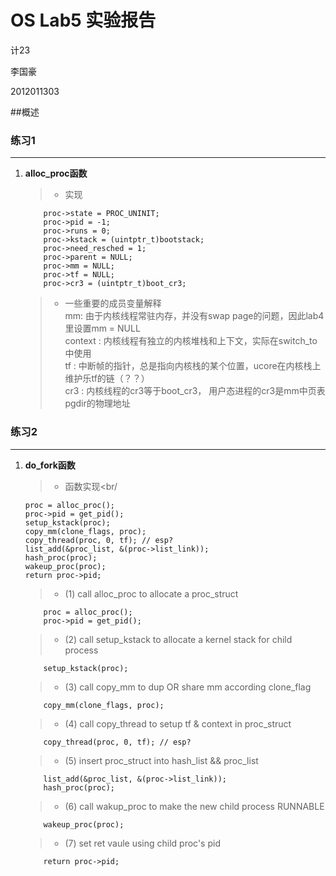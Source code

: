 # OS Lab5 实验报告

计23

李国豪

2012011303

##概述

### 练习1
---
1.	<b>alloc_proc函数</b>
	> * 实现<br/>
	```
        proc->state = PROC_UNINIT;
        proc->pid = -1;
        proc->runs = 0;
        proc->kstack = (uintptr_t)bootstack;
        proc->need_resched = 1;
        proc->parent = NULL;
        proc->mm = NULL;
        proc->tf = NULL;
        proc->cr3 = (uintptr_t)boot_cr3;
	```
	> * 一些重要的成员变量解释<br/>
	  mm: 由于内核线程常驻内存，并没有swap page的问题，因此lab4里设置mm = NULL<br/>
	  context : 内核线程有独立的内核堆栈和上下文，实际在switch_to中使用<br/>
	  tf : 中断帧的指针，总是指向内核栈的某个位置，ucore在内核栈上维护乐tf的链（？？）<br/>
	  cr3 : 内核线程的cr3等于boot_cr3， 用户态进程的cr3是mm中页表pgdir的物理地址<br/>
	
### 练习2
---
1.	<b>do_fork函数</b>
	> * 函数实现<br/
	```
    proc = alloc_proc();
    proc->pid = get_pid();
    setup_kstack(proc);
    copy_mm(clone_flags, proc);
    copy_thread(proc, 0, tf); // esp?
    list_add(&proc_list, &(proc->list_link));
    hash_proc(proc);
    wakeup_proc(proc);
    return proc->pid;
	```

	> * (1) call alloc_proc to allocate a proc_struct<br/>
	```
	    proc = alloc_proc();
		proc->pid = get_pid();
	```
	> * (2) call setup_kstack to allocate a kernel stack for child process<br/>
	```
	    setup_kstack(proc);
	```
	> * (3) call copy_mm to dup OR share mm according clone_flag<br/>
	```
	    copy_mm(clone_flags, proc);
	```
	> * (4) call copy_thread to setup tf & context in proc_struct<br/>
	```
	    copy_thread(proc, 0, tf); // esp?
	```
	> * (5) insert proc_struct into hash_list && proc_list<br/>
	```
	    list_add(&proc_list, &(proc->list_link));
    	hash_proc(proc);
	```
	> * (6) call wakup_proc to make the new child process RUNNABLE<br/>
	```
	    wakeup_proc(proc);
	```
	> * (7) set ret vaule using child proc's pid<br/>
	```
	    return proc->pid;
	```
